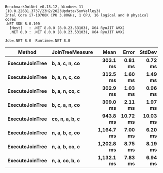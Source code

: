 ```

BenchmarkDotNet v0.13.12, Windows 11 (10.0.22631.3737/23H2/2023Update/SunValley3)
Intel Core i7-10700K CPU 3.80GHz, 1 CPU, 16 logical and 8 physical cores
.NET SDK 8.0.100
  [Host]   : .NET 8.0.0 (8.0.23.53103), X64 RyuJIT AVX2
  .NET 8.0 : .NET 8.0.0 (8.0.23.53103), X64 RyuJIT AVX2

Job=.NET 8.0  Runtime=.NET 8.0  

```
| Method          | JoinTreeMeasure | Mean       | Error    | StdDev   |
|---------------- |---------------- |-----------:|---------:|---------:|
| **ExecuteJoinTree** | **b, a, c, n, co**  |   **303.1 ms** |  **0.81 ms** |  **0.72 ms** |
| **ExecuteJoinTree** | **b, a, n, c, co**  |   **312.5 ms** |  **1.60 ms** |  **1.49 ms** |
| **ExecuteJoinTree** | **b, a, n, co, c**  |   **302.9 ms** |  **1.03 ms** |  **0.96 ms** |
| **ExecuteJoinTree** | **b, c, a, n, co**  |   **309.0 ms** |  **2.11 ms** |  **1.97 ms** |
| **ExecuteJoinTree** | **co, n, a, b, c**  |   **943.8 ms** | **10.72 ms** | **10.03 ms** |
| **ExecuteJoinTree** | **n, a, b, c, co**  | **1,164.7 ms** |  **7.00 ms** |  **6.20 ms** |
| **ExecuteJoinTree** | **n, a, b, co, c**  | **1,202.8 ms** |  **8.75 ms** |  **8.19 ms** |
| **ExecuteJoinTree** | **n, a, co, b, c**  | **1,132.1 ms** |  **7.83 ms** |  **6.94 ms** |
